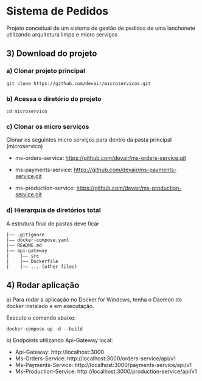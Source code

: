 Sistema de Pedidos
===

Projeto conceitual de um sistema de gestão de pedidos de uma lanchonete utilizando arquitetura limpa e micro serviços



## 3) Download do projeto

### a) Clonar projeto principal

```
git clone https://github.com/devair/microservicos.git
```

### b) Acessa o diretório do projeto
```
cd microservico
```

### c) Clonar os micro serviços
Clonar os seguintes micro serviços para dentro da pasta principal (microservico)

* ms-orders-service: 
https://github.com/devair/ms-orders-service.git

* ms-payments-service: https://github.com/devair/ms-payments-service.git

* ms-production-service: https://github.com/devair/ms-production-service.git


### d) Hierarquia de diretórios total

A estrutura final de pastas deve ficar

```
|—— .gitignore
|—— docker-compose.yaml
|—— README.md
|—— api-gateway
|    |—— src    
|    |—— Dockerfile
|    |—— ... (other files)
```


## 4) Rodar aplicação

a) Para rodar a aplicação no Docker for Windows, tenha o Daemon do docker instalado e em executação. 

Execute o comando abaixo:
```
docker compose up -d --build
```

b) Endpoints utilizando Api-Gateway local: 

* Api-Gateway: http://localhost:3000
* Ms-Orders-Service: http://localhost:3000/orders-service/api/v1
* Ms-Payments-Service: http://localhost:3000/payments-service/api/v1
* Ms-Production-Service: http://localhost:3000/production-service/api/v1


